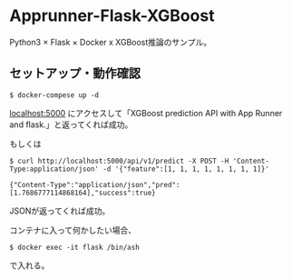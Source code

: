 # Apprunner-Flask-XGBoost

Python3 × Flask × Docker x XGBoost推論のサンプル。

## セットアップ・動作確認

```
$ docker-compese up -d
```

[localhost:5000](http://localhost:5000/) にアクセスして「XGBoost prediction API with App Runner and flask.」と返ってくれば成功。

もしくは

```
$ curl http://localhost:5000/api/v1/predict -X POST -H 'Content-Type:application/json' -d '{"feature":[1, 1, 1, 1, 1, 1, 1, 1]}'

{"Content-Type":"application/json","pred":[1.7686777114868164],"success":true}
```

JSONが返ってくれば成功。

コンテナに入って何かしたい場合、

```
$ docker exec -it flask /bin/ash
```

で入れる。

